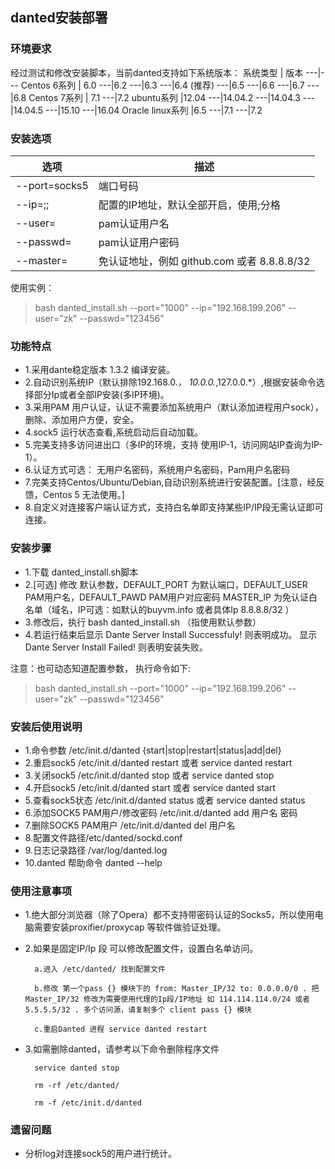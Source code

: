 ## danted安装部署
### 环境要求
经过测试和修改安装脚本，当前danted支持如下系统版本：
系统类型 | 版本
---|---
Centos 6系列 | 6.0
    ---|6.2
	---|6.3
	---|6.4 (推荐)
	---|6.5
	---|6.6
	---|6.7
	---|6.8
    Centos 7系列 | 7.1
---|7.2
    ubuntu系列	|12.04
	---|14.04.2
	---|14.04.3
	---|14.04.5
	---|15.10
	---|16.04
	Oracle linux系列	|6.5
	---|7.1
	---|7.2

### 安装选项

选项 | 描述
---|---
--port=socks5 | 端口号码
--ip=;;	| 配置的IP地址，默认全部开启，使用;分格
--user=	| pam认证用户名
--passwd= | pam认证用户密码
--master= | 免认证地址，例如 github.com 或者 8.8.8.8/32

使用实例：
>bash danted_install.sh --port="1000" --ip="192.168.199.206" --user="zk" --passwd="123456"

### 功能特点
- 1.采用dante稳定版本 1.3.2 编译安装。
- 2.自动识别系统IP（默认排除192.168.0.*， 10.0.0.*,127.0.0.*）,根据安装命令选择部分Ip或者全部IP安装(多IP环境)。
- 3.采用PAM 用户认证，认证不需要添加系统用户（默认添加进程用户sock），删除、添加用户方便，安全。
- 4.sock5 运行状态查看,系统启动后自动加载。
- 5.完美支持多访问进出口（多IP的环境，支持 使用IP-1，访问网站IP查询为IP-1）。
- 6.认证方式可选： 无用户名密码，系统用户名密码，Pam用户名密码
- 7.完美支持Centos/Ubuntu/Debian,自动识别系统进行安装配置。[注意，经反馈，Centos 5 无法使用。]
- 8.自定义对连接客户端认证方式，支持白名单即支持某些IP/IP段无需认证即可连接。

### 安装步骤
- 1.下载 danted_install.sh脚本
- 2.[可选] 修改 默认参数，DEFAULT_PORT 为默认端口，DEFAULT_USER PAM用户名，DEFAULT_PAWD PAM用户对应密码 MASTER_IP 为免认证白名单（域名，IP可选：如默认的buyvm.info 或者具体Ip 8.8.8.8/32 ）
- 3.修改后，执行 bash danted_install.sh （指使用默认参数）
- 4.若运行结束后显示 Dante Server Install Successfuly! 则表明成功。
显示 Dante Server Install Failed! 则表明安装失败。

注意：也可动态知道配置参数， 执行命令如下:
>bash danted_install.sh --port="1000" --ip="192.168.199.206" --user="zk" --passwd="123456"

### 安装后使用说明
- 1.命令参数 /etc/init.d/danted {start|stop|restart|status|add|del}
- 2.重启sock5 /etc/init.d/danted restart 或者 service danted restart
- 3.关闭sock5 /etc/init.d/danted stop 或者 service danted stop
- 4.开启sock5 /etc/init.d/danted start 或者 service danted start
- 5.查看sock5状态 /etc/init.d/danted status 或者 service danted status
- 6.添加SOCK5 PAM用户/修改密码 /etc/init.d/danted add 用户名 密码
- 7.删除SOCK5 PAM用户 /etc/init.d/danted del 用户名
- 8.配置文件路径/etc/danted/sockd.conf
- 9.日志记录路径 /var/log/danted.log
- 10.danted 帮助命令 danted --help

### 使用注意事项
- 1.绝大部分浏览器（除了Opera）都不支持带密码认证的Socks5，所以使用电脑需要安装proxifier/proxycap 等软件做验证处理。
- 2.如果是固定IP/Ip 段 可以修改配置文件，设置白名单访问。
 
        a.进入 /etc/danted/ 找到配置文件

        b.修改 第一个pass {} 模块下的 from: Master_IP/32 to: 0.0.0.0/0 . 把 Master_IP/32 修改为需要使用代理的Ip段/IP地址 如 114.114.114.0/24 或者 5.5.5.5/32 . 多个访问源，请复制多个 client pass {} 模块
    
        c.重启Danted 进程 service danted restart
- 3.如需删除danted，请参考以下命令删除程序文件

        service danted stop
    
        rm -rf /etc/danted/
    
        rm -f /etc/init.d/danted
    
### 遗留问题
- 分析log对连接sock5的用户进行统计。
